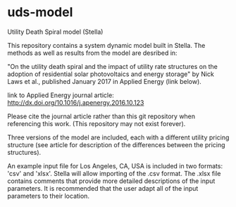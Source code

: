 # uds-model
Utility Death Spiral model (Stella)

This repository contains a system dynamic model built in Stella. The methods as well as results from the model are desribed in:

"On the utility death spiral and the impact of utility rate structures on the adoption of residential solar photovoltaics and energy storage" by Nick Laws et al., published January 2017 in Applied Energy (link below).

link to Applied Energy journal article:
http://dx.doi.org/10.1016/j.apenergy.2016.10.123

Please cite the journal article rather than this git repository when referencing this work. (This repository may not exist forever).

Three versions of the model are included, each with a different utility pricing structure (see article for description of the differences between the pricing structures). 

An example input file for Los Angeles, CA, USA is included in two formats: 'csv' and 'xlsx'. Stella will allow importing of the .csv format. The .xlsx file contains comments that provide more detailed descriptions of the input parameters. It is recommended that the user adapt all of the input parameters to their location.
